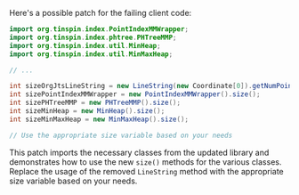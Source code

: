 Here's a possible patch for the failing client code:

```java
import org.tinspin.index.PointIndexMMWrapper;
import org.tinspin.index.phtree.PHTreeMMP;
import org.tinspin.index.util.MinHeap;
import org.tinspin.index.util.MinMaxHeap;

// ...

int sizeOrgJtsLineString = new LineString(new Coordinate[0]).getNumPoints();
int sizePointIndexMMWrapper = new PointIndexMMWrapper().size();
int sizePHTreeMMP = new PHTreeMMP().size();
int sizeMinHeap = new MinHeap().size();
int sizeMinMaxHeap = new MinMaxHeap().size();

// Use the appropriate size variable based on your needs
```

This patch imports the necessary classes from the updated library and demonstrates how to use the new `size()` methods for the various classes. Replace the usage of the removed `LineString` method with the appropriate size variable based on your needs.